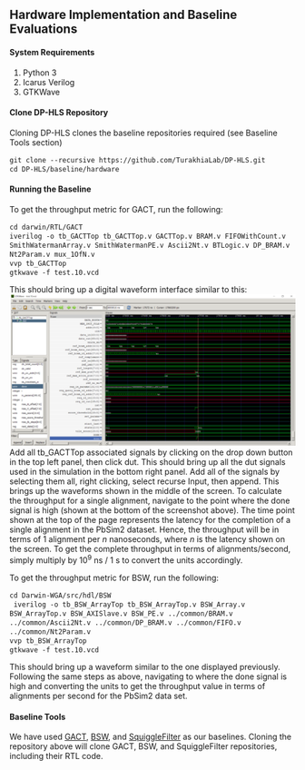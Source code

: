 ## Hardware Implementation and Baseline Evaluations

#### System Requirements
1. Python 3
2. Icarus Verilog
3. GTKWave

#### Clone DP-HLS Repository
Cloning DP-HLS clones the baseline repositories required (see Baseline Tools section)
```
git clone --recursive https://github.com/TurakhiaLab/DP-HLS.git
cd DP-HLS/baseline/hardware
```

#### Running the Baseline
To get the throughput metric for GACT, run the following:
```
cd darwin/RTL/GACT
iverilog -o tb_GACTTop tb_GACTTop.v GACTTop.v BRAM.v FIFOWithCount.v SmithWatermanArray.v SmithWatermanPE.v Ascii2Nt.v BTLogic.v DP_BRAM.v Nt2Param.v mux_1OfN.v 
vvp tb_GACTTop
gtkwave -f test.10.vcd
```
This should bring up a digital waveform interface similar to this:
![title](waveform.png)
Add all tb_GACTTop associated signals by clicking on the drop down button in the top left panel, then click dut. This should bring up all the dut signals used in the simulation in the bottom right panel. Add all of the signals by selecting them all, right clicking, select recurse Input, then append. This brings up the waveforms shown in the middle of the screen. To calculate the throughput for a single alignment, navigate to the point where the done signal is high (shown at the bottom of the screenshot above). The time point shown at the top of the page represents the latency for the completion of a single alignment in the PbSim2 dataset. Hence, the throughput will be in terms of 1 alignment per $n$ nanoseconds, where $n$ is the latency shown on the screen. To get the complete throughput in terms of alignments/second, simply multiply by $10^9$ ns / $1$ s to convert the units accordingly. 

To get the throughput metric for BSW, run the following:
```
cd Darwin-WGA/src/hdl/BSW
 iverilog -o tb_BSW_ArrayTop tb_BSW_ArrayTop.v BSW_Array.v BSW_ArrayTop.v BSW_AXISlave.v BSW_PE.v ../common/BRAM.v ../common/Ascii2Nt.v ../common/DP_BRAM.v ../common/FIFO.v ../common/Nt2Param.v
vvp tb_BSW_ArrayTop
gtkwave -f test.10.vcd
```
This should bring up a waveform similar to the one displayed previously. Following the same steps as above, navigating to where the done signal is high and converting the units to get the throughput value in terms of alignments per second for the PbSim2 data set.

#### Baseline Tools
We have used [GACT](https://github.com/yatisht/darwin/tree/master), [BSW](https://github.com/gsneha26/Darwin-WGA), and [SquiggleFilter](https://github.com/TimD1/SquiggleFilter) as our baselines. Cloning the repository above will clone GACT, BSW, and SquiggleFilter repositories, including their RTL code.
